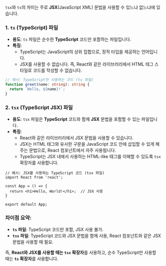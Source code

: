 `tsx`와 `ts`의 차이는 주로 **JSX**(JavaScript XML) 문법을 사용할 수 있느냐 없느냐에 있습니다.

### 1. **`ts` (TypeScript) 파일**
   - **용도**: `ts` 파일은 순수한 **TypeScript** 코드만 포함하는 파일입니다.
   - **특징**: 
     - TypeScript는 JavaScript의 상위 집합으로, 정적 타입을 제공하는 언어입니다.
     - JSX를 사용할 수 없습니다. 즉, React와 같은 라이브러리에서 HTML 태그 스타일로 코드를 작성할 수 없습니다.

   ```typescript
   // 예시: TypeScript만 사용하는 코드 (ts 파일)
   function greet(name: string): string {
     return `Hello, ${name}!`;
   }
   ```

### 2. **`tsx` (TypeScript JSX) 파일**
   - **용도**: `tsx` 파일은 **TypeScript** 코드와 함께 **JSX** 문법을 포함할 수 있는 파일입니다.
   - **특징**: 
     - React와 같은 라이브러리에서 JSX 문법을 사용할 수 있습니다.
     - JSX는 HTML 태그와 유사한 구문을 JavaScript 코드 안에 삽입할 수 있게 해 주는 문법으로, React 컴포넌트에서 자주 사용됩니다.
     - TypeScript는 JSX 내에서 사용하는 HTML-like 태그를 이해할 수 있도록 `tsx` 확장자를 사용합니다.

   ```tsx
   // 예시: JSX를 사용하는 TypeScript 코드 (tsx 파일)
   import React from 'react';

   const App = () => {
     return <h1>Hello, World!</h1>;  // JSX 사용
   }

   export default App;
   ```

### 차이점 요약:
- **`ts` 파일**: TypeScript 코드만 포함, JSX 사용 불가.
- **`tsx` 파일**: TypeScript 코드와 JSX 문법을 함께 사용, React 컴포넌트와 같은 JSX 문법을 사용할 때 필요.

즉, **React와 JSX를 사용할 때는 `tsx` 확장자**를 사용하고, 순수 TypeScript만 사용할 때는 **`ts` 확장자**를 사용합니다.